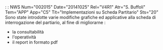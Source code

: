  :  : NWS Num="002015" Date="20141025" Rel="V4R1" Atr="S. Buffoli" Tem="APP" App="C5" Tit="Implementazioni su Scheda Partitario" Sts="20"
Sono state introdotte varie modifiche grafiche ed applicative alla scheda di interrogazione del partiario, al fine di migliorarne : 

* la consultabilità
* l'operatività
* il report in formato pdf
